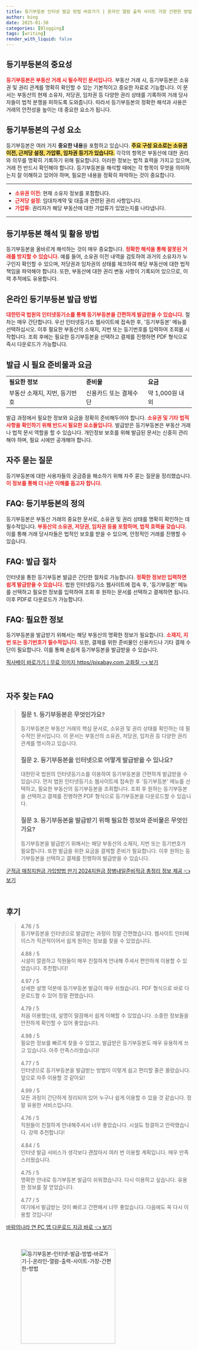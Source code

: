 ```yaml
---
title: 등기부등본 인터넷 발급 방법 바로가기 | 온라인 열람 출력 사이트 가장 간편한 방법
author: bing
date: 2025-01-30
categories: [Blogging]
tags: [writing]
render_with_liquid: false
---
```



<h2 id='등기부등본의 중요성'>등기부등본의 중요성</h2>

<p><b><span style="color: #ee2323;">등기부등본은 부동산 거래 시 필수적인 문서입니다.</span></b> 부동산 거래 시, 등기부등본은 소유권 및 권리 관계를 명확히 확인할 수 있는 기본적이고 중요한 자료로 기능합니다. 이 문서는 부동산의 현재 소유자, 저당권, 임차권 등 다양한 권리 상태를 기록하여 거래 당사자들이 법적 분쟁을 피하도록 도와줍니다. 따라서 등기부등본의 정확한 해석과 사용은 거래의 안전성을 높이는 데 중요한 요소가 됩니다.</p>

<h2 id='등기부등본의 구성 요소'>등기부등본의 구성 요소</h2>

<p>등기부등본은 여러 가지 <b>중요한 내용</b>을 포함하고 있습니다. <b><span style="background-color: #ffe066;">주요 구성 요소로는 소유권 이전, 근저당 설정, 가압류, 임차권 등기가 있습니다.</span></b> 각각의 항목은 부동산에 대한 권리와 의무를 명확히 기록하기 위해 필요합니다. 이러한 정보는 법적 효력을 가지고 있으며, 거래 전 반드시 확인해야 합니다. 등기부등본을 해석할 때에는 각 항목이 무엇을 의미하는지 잘 이해하고 있어야 하며, 필요한 내용을 정확히 파악하는 것이 중요합니다.</p>

<hr />

<ul>
    <li><b><span style="color: #ee2323;">소유권 이전</span></b>: 현재 소유자 정보를 포함합니다.</li>
    <li><b><span style="color: #ee2323;">근저당 설정</span></b>: 임대차계약 및 대출과 관련된 권리 사항입니다.</li>
    <li><b><span style="color: #ee2323;">가압류</span></b>: 권리자가 해당 부동산에 대한 가압류가 있었는지를 나타냅니다.</li>
</ul>

<hr />

<h2 id='등기부등본 해석 및 활용 방법'>등기부등본 해석 및 활용 방법</h2>

<p>등기부등본을 올바르게 해석하는 것이 매우 중요합니다. <b><span style="color: #ee2323;">정확한 해석을 통해 잘못된 거래를 방지할 수 있습니다.</span></b> 예를 들어, 소유권 이전 내역을 검토하여 과거의 소유자가 누구인지 확인할 수 있으며, 저당권과 임차권의 상태를 체크하여 해당 부동산에 대한 법적 책임을 파악해야 합니다. 또한, 부동산에 대한 권리 변동 사항이 기록되어 있으므로, 이력 추적에도 유용합니다.</p>

<h2 id='온라인 등기부등본 발급 방법'>온라인 등기부등본 발급 방법</h2>

<p><b><span style="color: #ee2323;">대한민국 법원의 인터넷등기소를 통해 등기부등본을 간편하게 발급받을 수 있습니다.</span></b> 절차는 매우 간단합니다. 우선 인터넷등기소 웹사이트에 접속한 후, '등기부등본' 메뉴를 선택하십시오. 이후 필요한 부동산의 소재지, 지번 또는 등기번호를 입력하여 조회를 시작합니다. 조회 후에는 필요한 등기부등본을 선택하고 결제를 진행하면 PDF 형식으로 즉시 다운로드가 가능합니다.</p>

<h2 id='발급 시 필요 준비물과 요금'>발급 시 필요 준비물과 요금</h2>

<table>
    <tr>
        <td><b>필요한 정보</b></td>
        <td><b>준비물</b></td>
        <td><b>요금</b></td>
    </tr>
    <tr>
        <td>부동산 소재지, 지번, 등기번호</td>
        <td>신용카드 또는 결제수단</td>
        <td>약 1,000원 내외</td>
    </tr>
</table>

<p>발급 과정에서 필요한 정보와 요금을 정확히 준비해두어야 합니다. <b><span style="color: #ee2323;">소유권 및 기타 법적 사항을 확인하기 위해 반드시 필요한 요소들입니다.</span></b> 발급받은 등기부등본은 부동산 거래나 법적 문서 역할을 할 수 있습니다. 개인정보 보호를 위해 발급된 문서는 신중히 관리해야 하며, 필요 시에만 공개해야 합니다.</p>

<h2 id='자주 묻는 질문'>자주 묻는 질문</h2>

<p>등기부등본에 대한 사용자들의 궁금증을 해소하기 위해 자주 묻는 질문을 정리했습니다. <b><span style="color: #ee2323;">이 정보를 통해 더 나은 이해를 돕고자 합니다.</span></b></p>

<h2 id='FAQ: 등기부등본의 정의'>FAQ: 등기부등본의 정의</h2>

<p>등기부등본은 부동산 거래의 중요한 문서로, 소유권 및 권리 상태를 명확히 확인하는 데 필수적입니다. <b><span style="color: #ee2323;">부동산의 소유권, 저당권, 임차권 등을 포함하며, 법적 효력을 갖습니다.</span></b> 이를 통해 거래 당사자들은 법적인 보호를 받을 수 있으며, 안정적인 거래를 진행할 수 있습니다.</p>

<h2 id='FAQ: 발급 절차'>FAQ: 발급 절차</h2>

<p>인터넷을 통한 등기부등본 발급은 간단한 절차로 가능합니다. <b><span style="color: #ee2323;">정확한 정보만 입력하면 쉽게 발급받을 수 있습니다.</span></b> 법원 인터넷등기소 웹사이트에 접속 후, '등기부등본' 메뉴를 선택하고 필요한 정보를 입력하여 조회 후 원하는 문서를 선택하고 결제하면 됩니다. 이후 PDF로 다운로드가 가능합니다.</p>

<h2 id='FAQ: 필요한 정보'>FAQ: 필요한 정보</h2>

<p>등기부등본을 발급받기 위해서는 해당 부동산의 명확한 정보가 필요합니다. <b><span style="color: #ee2323;">소재지, 지번 또는 등기번호가 필수적입니다.</span></b> 또한, 결제를 위한 준비물인 신용카드나 기타 결제 수단이 필요합니다. 이를 통해 손쉽게 등기부등본을 발급받을 수 있습니다.</p>


<p><a class="click-button" title="픽사베이 바로가기ㅣ무료 이미지 https//pixabay.com 고화질" href="https://blackassets.github.io/posts/%ED%94%BD%EC%82%AC%EB%B2%A0%EC%9D%B4-%EB%B0%94%EB%A1%9C%EA%B0%80%EA%B8%B0%E3%85%A3%EB%AC%B4%EB%A3%8C-%EC%9D%B4%EB%AF%B8%EC%A7%80-httpspixabay.com-%EA%B3%A0%ED%99%94%EC%A7%88/" rel="dofollow">픽사베이 바로가기ㅣ무료 이미지 https//pixabay.com 고화질 👈 보기</a></p><br>
<h2 id='자주_찾는_FAQ'>자주 찾는 FAQ</h2>
<div itemscope="" itemtype="https://schema.org/FAQPage"> 
<blockquote> 
<div itemscope="" itemprop="mainEntity" itemtype="https://schema.org/Question"> 
<h3 itemprop="name">질문 1. 등기부등본은 무엇인가요?</h3> 
<div itemscope="" itemprop="acceptedAnswer" itemtype="https://schema.org/Answer"> 
<span itemprop="text"> 
<p>등기부등본은 부동산 거래의 핵심 문서로, 소유권 및 권리 상태를 확인하는 데 필수적인 문서입니다. 이 문서는 부동산의 소유권, 저당권, 임차권 등 다양한 권리 관계를 명시하고 있습니다.</p> 
</span> 
</div> 
</div> 

<div itemscope="" itemprop="mainEntity" itemtype="https://schema.org/Question"> 
<h3 itemprop="name">질문 2. 등기부등본을 인터넷으로 어떻게 발급받을 수 있나요?</h3> 
<div itemscope="" itemprop="acceptedAnswer" itemtype="https://schema.org/Answer"> 
<span itemprop="text"> 
<p>대한민국 법원의 인터넷등기소를 이용하여 등기부등본을 간편하게 발급받을 수 있습니다. 먼저 법원 인터넷등기소 웹사이트에 접속한 후 '등기부등본' 메뉴를 선택하고, 필요한 부동산의 등기부등본을 조회합니다. 조회 후 원하는 등기부등본을 선택하고 결제를 진행하면 PDF 형식으로 등기부등본을 다운로드할 수 있습니다.</p> 
</span> 
</div> 
</div> 

<div itemscope="" itemprop="mainEntity" itemtype="https://schema.org/Question"> 
<h3 itemprop="name">질문 3. 등기부등본을 발급받기 위해 필요한 정보와 준비물은 무엇인가요?</h3> 
<div itemscope="" itemprop="acceptedAnswer" itemtype="https://schema.org/Answer"> 
<span itemprop="text"> 
<p>등기부등본을 발급받기 위해서는 해당 부동산의 소재지, 지번 또는 등기번호가 필요합니다. 또한 발급을 위한 요금을 결제할 준비가 필요합니다. 이후 원하는 등기부등본을 선택하고 결제를 진행하여 발급받을 수 있습니다.</p> 
</span> 
</div> 
</div> 

</blockquote> 
</div>
<p><a class="click-button" title="군적금 매칭지원금 가입방법 만기 2024지원금 장병내일준비적금 총정리 정보 제공" href="https://blackassets.github.io/posts/%EA%B5%B0%EC%A0%81%EA%B8%88-%EB%A7%A4%EC%B9%AD%EC%A7%80%EC%9B%90%EA%B8%88-%EA%B0%80%EC%9E%85%EB%B0%A9%EB%B2%95-%EB%A7%8C%EA%B8%B0-2024%EC%A7%80%EC%9B%90%EA%B8%88-%EC%9E%A5%EB%B3%91%EB%82%B4%EC%9D%BC%EC%A4%80%EB%B9%84%EC%A0%81%EA%B8%88-%EC%B4%9D%EC%A0%95%EB%A6%AC-%EC%A0%95%EB%B3%B4-%EC%A0%9C%EA%B3%B5/" rel="dofollow">군적금 매칭지원금 가입방법 만기 2024지원금 장병내일준비적금 총정리 정보 제공 👈 보기</a></p><br>
<h2 id='후기'>후기</h2>
<div itemscope itemtype="https://schema.org/Product">
  <blockquote>
  <div itemprop="review" itemscope itemtype="https://schema.org/Review">
      <div itemprop="reviewRating" itemscope itemtype="https://schema.org/Rating"> <span itemprop="ratingValue">4.76</span> / <span itemprop="bestRating">5</span> </div>
      <span itemprop="reviewBody">등기부등본을 인터넷으로 발급받는 과정이 정말 간편했습니다. 웹사이트 인터페이스가 직관적이어서 쉽게 원하는 정보를 찾을 수 있었습니다.</span>
  </div>
  <br>
  <div itemprop="review" itemscope itemtype="https://schema.org/Review">
      <div itemprop="reviewRating" itemscope itemtype="https://schema.org/Rating"> <span itemprop="ratingValue">4.88</span> / <span itemprop="bestRating">5</span> </div>
      <span itemprop="reviewBody">시설이 깔끔하고 직원들이 매우 친절하게 안내해 주셔서 편안하게 이용할 수 있었습니다. 추천합니다!</span>
  </div>
  <br>
  <div itemprop="review" itemscope itemtype="https://schema.org/Review">
      <div itemprop="reviewRating" itemscope itemtype="https://schema.org/Rating"> <span itemprop="ratingValue">4.97</span> / <span itemprop="bestRating">5</span> </div>
      <span itemprop="reviewBody">상세한 설명 덕분에 등기부등본 발급이 매우 쉬웠습니다. PDF 형식으로 바로 다운로드할 수 있어 정말 편했습니다.</span>
  </div>
  <br>
  <div itemprop="review" itemscope itemtype="https://schema.org/Review">
      <div itemprop="reviewRating" itemscope itemtype="https://schema.org/Rating"> <span itemprop="ratingValue">4.79</span> / <span itemprop="bestRating">5</span> </div>
      <span itemprop="reviewBody">처음 이용했는데, 설명이 말끔해서 쉽게 이해할 수 있었습니다. 소중한 정보들을 안전하게 확인할 수 있어 좋았습니다.</span>
  </div>
  <br>
  <div itemprop="review" itemscope itemtype="https://schema.org/Review">
      <div itemprop="reviewRating" itemscope itemtype="https://schema.org/Rating"> <span itemprop="ratingValue">4.98</span> / <span itemprop="bestRating">5</span> </div>
      <span itemprop="reviewBody">필요한 정보를 빠르게 찾을 수 있었고, 발급받은 등기부등본도 매우 유용하게 쓰고 있습니다. 아주 만족스러웠습니다!</span>
  </div>
  <br>
  <div itemprop="review" itemscope itemtype="https://schema.org/Review">
      <div itemprop="reviewRating" itemscope itemtype="https://schema.org/Rating"> <span itemprop="ratingValue">4.77</span> / <span itemprop="bestRating">5</span> </div>
      <span itemprop="reviewBody">인터넷으로 등기부등본을 발급받는 방법이 이렇게 쉽고 편리할 줄은 몰랐습니다. 앞으로 자주 이용할 것 같아요!</span>
  </div>
  <br>
  <div itemprop="review" itemscope itemtype="https://schema.org/Review">
      <div itemprop="reviewRating" itemscope itemtype="https://schema.org/Rating"> <span itemprop="ratingValue">4.99</span> / <span itemprop="bestRating">5</span> </div>
      <span itemprop="reviewBody">모든 과정이 간단하게 정리되어 있어 누구나 쉽게 이용할 수 있을 것 같습니다. 정말 유용한 서비스입니다.</span>
  </div>
  <br>
  <div itemprop="review" itemscope itemtype="https://schema.org/Review">
      <div itemprop="reviewRating" itemscope itemtype="https://schema.org/Rating"> <span itemprop="ratingValue">4.76</span> / <span itemprop="bestRating">5</span> </div>
      <span itemprop="reviewBody">직원들이 친절하게 안내해주셔서 너무 좋았습니다. 시설도 청결하고 안락했습니다. 강력 추천합니다!</span>
  </div>
  <br>
  <div itemprop="review" itemscope itemtype="https://schema.org/Review">
      <div itemprop="reviewRating" itemscope itemtype="https://schema.org/Rating"> <span itemprop="ratingValue">4.84</span> / <span itemprop="bestRating">5</span> </div>
      <span itemprop="reviewBody">인터넷 발급 서비스가 생각보다 괜찮아서 여러 번 이용할 계획입니다. 매우 만족스러웠습니다.</span>
  </div>
  <br>
  <div itemprop="review" itemscope itemtype="https://schema.org/Review">
      <div itemprop="reviewRating" itemscope itemtype="https://schema.org/Rating"> <span itemprop="ratingValue">4.75</span> / <span itemprop="bestRating">5</span> </div>
      <span itemprop="reviewBody">명확한 안내로 등기부등본 발급이 쉬워졌습니다. 다시 이용하고 싶습니다. 유용한 정보를 잘 얻었습니다.</span>
  </div>
  <br>
  <div itemprop="review" itemscope itemtype="https://schema.org/Review">
      <div itemprop="reviewRating" itemscope itemtype="https://schema.org/Rating"> <span itemprop="ratingValue">4.77</span> / <span itemprop="bestRating">5</span> </div>
      <span itemprop="reviewBody">여기에서 발급받는 것이 빠르고 간편해서 너무 좋았습니다. 다음에도 꼭 다시 이용할 것입니다!</span>
  </div>
  </blockquote>
</div>
<p><a class="click-button" title="바람의나라 연 PC 앱 다운로드 지금 바로" href="https://blackassets.github.io/posts/%EB%B0%94%EB%9E%8C%EC%9D%98%EB%82%98%EB%9D%BC-%EC%97%B0-PC-%EC%95%B1-%EB%8B%A4%EC%9A%B4%EB%A1%9C%EB%93%9C-%EC%A7%80%EA%B8%88-%EB%B0%94%EB%A1%9C/" rel="dofollow">바람의나라 연 PC 앱 다운로드 지금 바로 👈 보기</a></p><br>
<figure class="image"><img src="https://blackassets.github.io/assets/img/thumbnail/등기부등본-인터넷-발급-방법-바로가기-|-온라인-열람-출력-사이트-가장-간편한-방법.webp" alt="등기부등본-인터넷-발급-방법-바로가기-|-온라인-열람-출력-사이트-가장-간편한-방법" width="256" height="256"></figure>